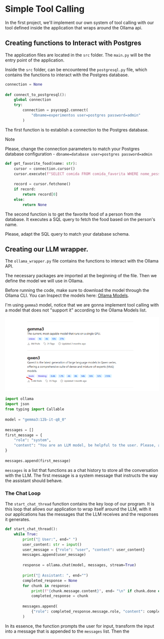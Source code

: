 # Simple Tool Calling

In the first project, we'll implement our own system of tool calling with our tool defined inside the application that wraps around the Ollama api.

## Creating functions to Interact with Postgres

The application files are located in the `src` folder. The `main.py` will be the entry point of the application.

Inside the `src` folder, can be encountered the `postgresql.py` file, which contains the functions to interact with the Postgres database.

```python
connection = None

def connect_to_postgresql():
    global connection
    try:
        connection = psycopg2.connect(
            "dbname=experimentos user=postgres password=admin"
        )
```

The first function is to establish a connection to the Postgres database. 

>[!NOTE]
> Please, change the connection parameters to match your Postgres database configuration - `dbname=database user=postgres password=admin`

```python
def get_favorite_food(name: str):
    cursor = connection.cursor()
    cursor.execute(f"SELECT comida FROM comida_favorita WHERE nome_pessoa='{name}'")

    record = cursor.fetchone()
    if record:
        return record[0]
    else:
        return None
```

The second function is to get the favorite food of a person from the database. It executes a SQL query to fetch the food based on the person's name.

Please, adapt the SQL query to match your database schema.

## Creating our LLM wrapper.

The `ollama_wrapper.py` file contains the functions to interact with the Ollama API.

The necessary packages are imported at the beginning of the file. Then we define the model we will use in Ollama.

Before running the code, make sure to download the model through the Ollama CLI. You can Inspect the models here: [Ollama Models](https://ollama.com/models).

I'm using `gemma3` model, notice that we are gonna implement tool calling with a model that does not "support it" according to the Ollama Models list.

![Ollama Model List](<../docs/Ollama Model List.png>)

```python
import ollama
import json
from typing import Callable

model = "gemma3:12b-it-q8_0"

messages = []
first_message = {
    "role": "system",
    "content": "You are an LLM model, be helpful to the user. Please, answer the user in their native language, you can infer by the user message.",
}

messages.append(first_message)
```

`messages` is a list that functions as a chat history to store all the conversation with the LLM. The first message is a system message that instructs the way the assistant should behave.

### The Chat Loop

The `start_chat_thread` function contains the key loop of our program. It is this loop that allows our application to wrap itself around the LLM, with it our applications has the messages that the LLM receives and the responses it generates.

```python
def start_chat_thread():
    while True:
        print("🧐 User:", end=" ")
        user_content: str = input()
        user_message = {"role": "user", "content": user_content}
        messages.append(user_message)

        response = ollama.chat(model, messages, stream=True)

        print("🤖 Assistant: ", end="")
        completed_response = None
        for chunk in response:
            print(f"{chunk.message.content}", end= "\n" if chunk.done else "", flush=True)
            completed_response = chunk

        messages.append(
            {"role": completed_response.message.role, "content": completed_response.message.content}
        )
```

In its essence, the function prompts the user for input, transform the input into a message that is appended to the `messages` list. Then the 
